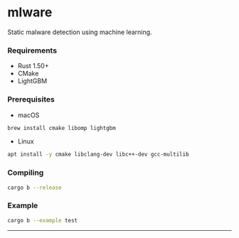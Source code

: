 # mlware 

Static malware detection using machine learning.

### Requirements
- Rust 1.50+
- CMake
- LightGBM

### Prerequisites

- macOS
```bash
brew install cmake libomp lightgbm
```

- Linux
```bash
apt install -y cmake libclang-dev libc++-dev gcc-multilib
```

### Compiling 
```bash
cargo b --release
```

### Example
```bash
cargo b --example test
```

---
